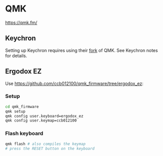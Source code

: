 # QMK

<https://qmk.fm/>

## Keychron

Setting up Keychron requires using their [fork](https://github.com/Keychron/qmk_firmware/) of QMK. See Keychron notes for details.

## Ergodox EZ

Use <https://github.com/ccb012100/qmk_firmware/tree/ergodox_ez>:

### Setup

```zsh
cd qmk_firmware
qmk setup
qmk config user.keyboard=ergodox_ez
qmk config user.keymap=ccb012100
```

### Flash keyboard

```zsh
qmk flash # also compiles the keymap
# press the RESET button on the keyboard
```
